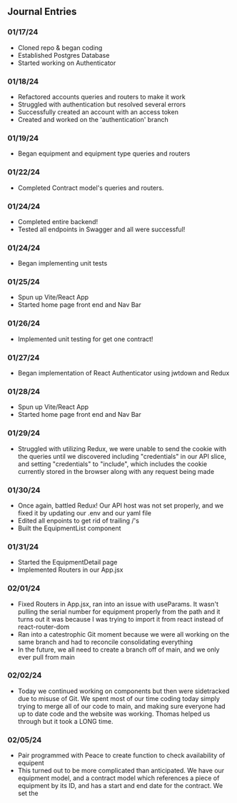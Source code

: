 ## Journal Entries

### 01/17/24
- Cloned repo & began coding
- Established Postgres Database
- Started working on Authenticator

### 01/18/24
- Refactored accounts queries and routers to make it work
- Struggled with authentication but resolved several errors
- Successfully created an account with an access token
- Created and worked on the 'authentication' branch

### 01/19/24
- Began equipment and equipment type queries and routers

### 01/22/24
- Completed Contract model's queries and routers.

### 01/24/24
- Completed entire backend!
- Tested all endpoints in Swagger and all were successful!

### 01/24/24
- Began implementing unit tests

### 01/25/24
- Spun up Vite/React App
- Started home page front end and Nav Bar

### 01/26/24
- Implemented unit testing for get one contract!

### 01/27/24
- Began implementation of React Authenticator using jwtdown and Redux

### 01/28/24
- Spun up Vite/React App
- Started home page front end and Nav Bar

### 01/29/24
- Struggled with utilizing Redux, we were unable to send the cookie with the queries until we discovered including "credentials" in our API slice, and setting "credentials" to "include", which includes the cookie currently stored in the browser along with any request being made

### 01/30/24
- Once again, battled Redux! Our API host was not set properly, and we fixed it by updating our .env and our yaml file
- Edited all enpoints to get rid of trailing /'s
- Built the EquipmentList component

### 01/31/24
- Started the EquipmentDetail page
- Implemented Routers in our App.jsx

### 02/01/24
- Fixed Routers in App.jsx, ran into an issue with useParams. It wasn't pulling the serial number for equipment properly from the path and it turns out it was because I was trying to import it from react instead of react-router-dom
- Ran into a catestrophic Git moment because we were all working on the same branch and had to reconcile consolidating everything
- In the future, we all need to create a branch off of main, and we only ever pull from main

### 02/02/24
- Today we continued working on components but then were sidetracked due to misuse of Git. We spent most of our time coding today simply trying to merge all of our code to main, and making sure everyone had up to date code and the website was working. Thomas helped us through but it took a LONG time.

### 02/05/24
- Pair programmed with Peace to create function to check availability of equipent
- This turned out to be more complicated than anticipated. We have our equipment model, and a contract model which references a piece of equipment by its ID, and has a start and end date for the contract. We set the 
